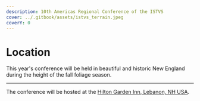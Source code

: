 ```yaml
---
description: 10th Americas Regional Conference of the ISTVS
cover: ../.gitbook/assets/istvs_terrain.jpeg
coverY: 0
---
```


# Location

This year's conference will be held in beautiful and historic New England during the height of the fall foliage season.

***

The conference will be hosted at the [Hilton Garden Inn, Lebanon, NH USA](https://www.hilton.com/en/hotels/lebhagi-hilton-garden-inn-hanover-lebanon).



